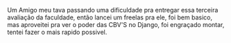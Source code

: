 Um Amigo meu tava passando uma dificuldade pra entregar essa terceira avaliação da faculdade, então lancei um freelas pra ele, foi bem basico, mas aproveitei pra ver o poder das CBV'S no Django, foi engraçado montar, tentei fazer o mais rapido possivel. 
